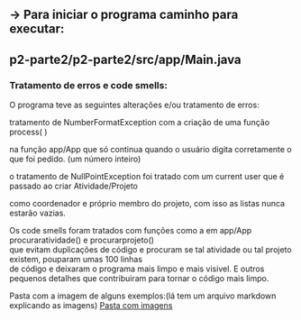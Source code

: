 <h2>-> Para iniciar o programa caminho para executar:</h2>
<h2><div>p2-parte2/p2-parte2/src/app/Main.java</h2></div>
  <h3>Tratamento de erros e code smells:</h3>
  <div> O programa teve as seguintes alterações e/ou tratamento de erros:
    <div><p> tratamento de NumberFormatException com a criação de uma função process( )</div>
      <div> na função app/App que só continua quando o usuário digita corretamente o que foi pedido. (um número inteiro)</div>
        <p><div> o tratamento de NullPointException foi tratado com um current user que é passado ao criar Atividade/Projeto</div>
    <div><p>como coordenador e próprio membro do projeto, com isso as listas nunca estarão vazias.</p></div>
            <p><div> Os code smells foram tratados com funções como a em app/App procuraratividade() e procurarprojeto()</div>
              <div> que evitam duplicações de código e procuram se tal atividade ou tal projeto existem, pouparam umas 100 linhas</div>
                 de código e deixaram o programa mais limpo e mais visivel. E outros pequenos detalhes que contribuiram  para tornar o código mais limpo.
                </div>

<div><p>Pasta com a imagem de alguns exemplos:(lá tem um arquivo markdown explicando as imagens)
<a href="https://github.com/leonardo-vinicius/p2-parte2/blob/tratamento-de-erros/prints/">Pasta com imagens</a>
</div>